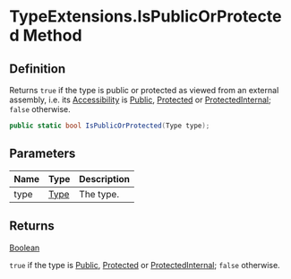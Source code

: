 # TypeExtensions.IsPublicOrProtected Method
## Definition

Returns `true` if the type is public or protected as viewed from an external assembly, i.e. its [Accessibility](MrKWatkins.Reflection.Accessibility.md) is [Public](MrKWatkins.Reflection.Accessibility.md#fields), [Protected](MrKWatkins.Reflection.Accessibility.md#fields) or [ProtectedInternal](MrKWatkins.Reflection.Accessibility.md#fields); `false` otherwise.

```c#
public static bool IsPublicOrProtected(Type type);
```

## Parameters

| Name | Type | Description |
| ---- | ---- | ----------- |
| type | [Type](https://learn.microsoft.com/en-gb/dotnet/api/System.Type) | The type. |

## Returns

[Boolean](https://learn.microsoft.com/en-gb/dotnet/api/System.Boolean)

`true` if the type is [Public](MrKWatkins.Reflection.Accessibility.md#fields), [Protected](MrKWatkins.Reflection.Accessibility.md#fields) or [ProtectedInternal](MrKWatkins.Reflection.Accessibility.md#fields); `false` otherwise.
